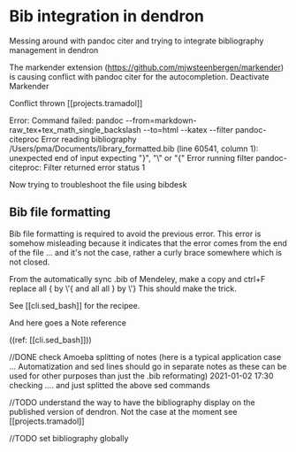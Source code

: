 # Bib integration in dendron

Messing around with pandoc citer and trying to integrate bibliography management in dendron

The markender extension (<https://github.com/mjwsteenbergen/markender>) is causing conflict with pandoc citer for the autocompletion.
Deactivate Markender

Conflict thrown  [[projects.tramadol]] 

Error: Command failed: pandoc --from=markdown-raw_tex+tex_math_single_backslash --to=html --katex --filter pandoc-citeproc
Error reading bibliography /Users/pma/Documents/library_formatted.bib (line 60541, column 1):
unexpected end of input
expecting "}", "\\" or "{"
Error running filter pandoc-citeproc:
Filter returned error status 1

Now trying to troubleshoot the file using bibdesk

## Bib file formatting

Bib file formatting is required to avoid the previous error. This error is somehow misleading because it indicates that the error comes from the end of the file ... and it's not the case, rather a curly brace somewhere which is not closed.

From the automatically sync .bib of Mendeley, make a copy and ctrl+F replace all { by \\'{ and all all } by \\'}
This should make the trick.

See [[cli.sed_bash]] for the recipee.

And here goes a Note reference 

((ref: [[cli.sed_bash]]))

//DONE check Amoeba splitting of notes (here is a typical application case ... Automatization and sed lines should go in separate notes as these can be used for other purposes than just the .bib reformating) 2021-01-02 17:30 checking .... and just splitted the above sed commands

//TODO understand the way to have the bibliography display on the published version of dendron. Not the case at the moment see [[projects.tramadol]]

//TODO set bibliography globally


